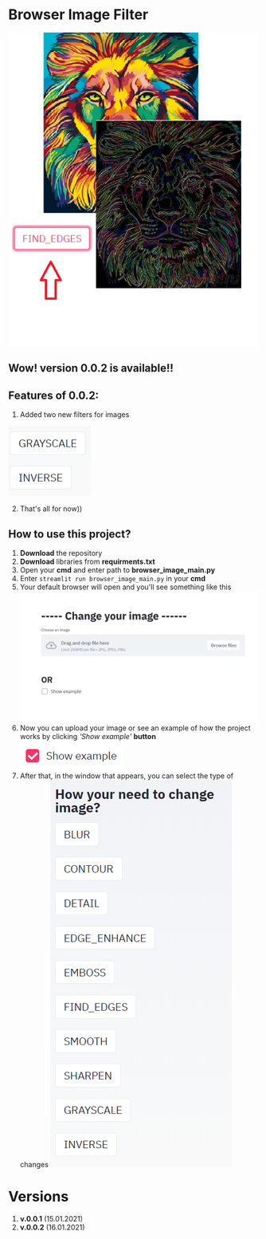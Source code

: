 # Browser Image Filter

![promo](./readme_image/promo.png)

## Wow! version 0.0.2 is available!!
## Features of 0.0.2:
1. Added two new filters for images

![n_btn](./readme_image/n_btn.png)

2. That's all for now))

## How to use this project?
1. **Download** the repository
2. **Download** libraries from **requirments.txt**
3. Open your **cmd** and enter path to **browser_image_main.py**
4. Enter ```streamlit run browser_image_main.py``` in your **cmd**
5. Your default browser will open and you'll see something like this
![br](./readme_image/br.png)
6. Now you can upload your image or see an example of how the project works by clicking *'Show example'* **button**
![btn](./readme_image/btn.png)
7. After that, in the window that appears, you can select the type of changes
![menu](./readme_image/menu.png)


# Versions
1. **v.0.0.1** (15.01.2021) 
2. **v.0.0.2** (16.01.2021)
